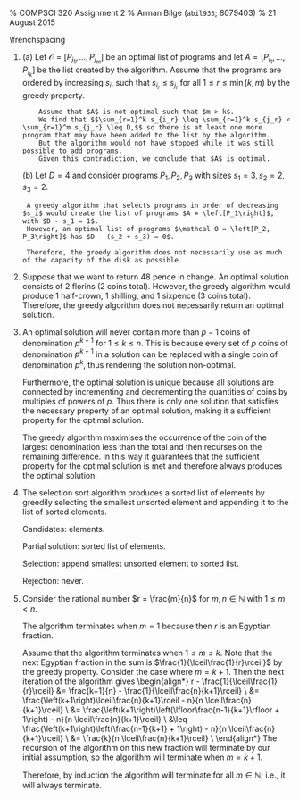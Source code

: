 % COMPSCI 320 Assignment 2
% Arman Bilge (`abil933`\; 8079403)
% 21 August 2015

\frenchspacing

1. (a) Let $\mathcal O = \left[P_{j_1}, \ldots, P_{j_m}\right]$ be an optimal list of programs and let $A = \left[P_{i_1}, \ldots, P_{i_k}\right]$ be the list created by the algorithm.
       Assume that the programs are ordered by increasing $s_i$, such that $s_{i_r} \leq s_{j_r}$ for all $1 \leq r \leq \min{\left(k, m\right)}$ by the greedy property.

           Assume that $A$ is not optimal such that $m > k$.
           We find that $$\sum_{r=1}^k s_{i_r} \leq \sum_{r=1}^k s_{j_r} < \sum_{r=1}^m s_{j_r} \leq D,$$ so there is at least one more program that may have been added to the list by the algorithm.
           But the algorithm would not have stopped while it was still possible to add programs.
           Given this contradiction, we conclude that $A$ is optimal.

    (b) Let $D = 4$ and consider programs $P_1, P_2, P_3$ with sizes $s_1 = 3, s_2 = 2, s_3 = 2$.

        A greedy algorithm that selects programs in order of decreasing $s_i$ would create the list of programs $A = \left[P_1\right]$, with $D - s_1 = 1$.
        However, an optimal list of programs $\mathcal O = \left[P_2, P_3\right]$ has $D - (s_2 + s_3) = 0$.

        Therefore, the greedy algorithm does not necessarily use as much of the capacity of the disk as possible.

2. Suppose that we want to return 48 pence in change.
    An optimal solution consists of 2 florins (2 coins total).
    However, the greedy algorithm would produce 1 half-crown, 1 shilling, and 1 sixpence (3 coins total).
    Therefore, the greedy algorithm does not necessarily return an optimal solution.

3. An optimal solution will never contain more than $p - 1$ coins of denomination $p^{k-1}$ for $1 \leq k \leq n$.
    This is because every set of $p$ coins of denomination $p^{k-1}$ in a solution can be replaced with a single coin of denomination $p^k$, thus rendering the solution non-optimal.

    Furthermore, the optimal solution is unique because all solutions are connected by incrementing and decrementing the quantities of coins by multiples of powers of $p$.
    Thus there is only one solution that satisfies the necessary property of an optimal solution, making it a sufficient property for the optimal solution.

    The greedy algorithm maximises the occurrence of the coin of the largest denomination less than the total and then recurses on the remaining difference.
    In this way it guarantees that the sufficient property for the optimal solution is met and therefore always produces the optimal solution.

4. The selection sort algorithm produces a sorted list of elements by greedily selecting the smallest unsorted element and appending it to the list of sorted elements.

    Candidates: elements.

    Partial solution: sorted list of elements.

    Selection: append smallest unsorted element to sorted list.

    Rejection: never.

5. Consider the rational number $r = \frac{m}{n}$ for $m, n \in \mathbb N$ with $1 \leq m < n$.

    The algorithm terminates when $m = 1$ because then $r$ is an Egyptian fraction.

    Assume that the algorithm terminates when $1 \leq m \leq k$.
    Note that the next Egyptian fraction in the sum is $\frac{1}{\lceil\frac{1}{r}\rceil}$ by the greedy property.
    Consider the case where $m = k+1$.
    Then the next iteration of the algorithm gives
    \begin{align*}
        r - \frac{1}{\lceil\frac{1}{r}\rceil} &= \frac{k+1}{n} - \frac{1}{\lceil\frac{n}{k+1}\rceil} \\
        &= \frac{\left(k+1\right)\lceil\frac{n}{k+1}\rceil - n}{n \lceil\frac{n}{k+1}\rceil} \\
        &= \frac{\left(k+1\right)\left(\lfloor\frac{n-1}{k+1}\rfloor + 1\right) - n}{n \lceil\frac{n}{k+1}\rceil} \\
        &\leq \frac{\left(k+1\right)\left(\frac{n-1}{k+1} + 1\right) - n}{n \lceil\frac{n}{k+1}\rceil} \\
        &= \frac{k}{n \lceil\frac{n}{k+1}\rceil} \\
    \end{align*}
    The recursion of the algorithm on this new fraction will terminate by our initial assumption, so the algorithm will terminate when $m = k+1$.

    Therefore, by induction the algorithm will terminate for all $m \in \mathbb N$; i.e., it will always terminate.
